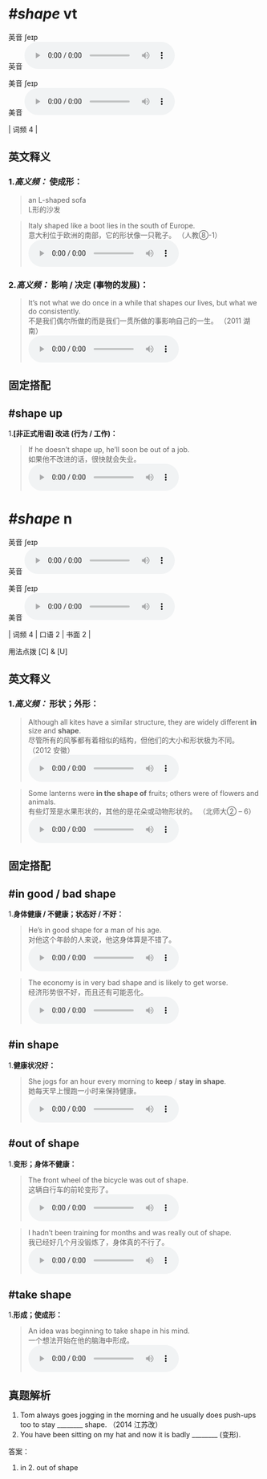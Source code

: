 # ***\#shape*** vt
英音 ʃeɪp  
英音
<audio src="./media/shape-B.aac" controls="controls"></audio>

美音 ʃeɪp  
美音
<audio src="./media/shape.aac" controls="controls"></audio>



| 词频 4 |  

英文释义
---
### 1.*高义频：* **使成形：**  

 > an L-shaped sofa   
 > L形的沙发    

 > Italy shaped like a boot lies in the south of Europe.   
 > 意大利位于欧洲的南部，它的形状像一只靴子。  （人教⑧-1）  
<audio src="./media/P390 shape3.aac" controls="controls"></audio>

### 2.*高义频：* **影响 / 决定 (事物的发展)：**  

 > It’s not what we do once in a while that shapes our lives, but what we do consistently.   
 > 不是我们偶尔所做的而是我们一贯所做的事影响自己的一生。  （2011 湖南）  
<audio src="./media/P390 shape4.aac" controls="controls"></audio>


固定搭配
---
## \#shape up 
1.**[非正式用语] 改进 (行为 / 工作)：**  

 > If he doesn’t shape up, he’ll soon be out of a job.   
 > 如果他不改进的话，很快就会失业。    
<audio src="./media/P390 shape5.aac" controls="controls"></audio>


# ***\#shape*** n
英音 ʃeɪp  
英音
<audio src="./media/shape-B.aac" controls="controls"></audio>

美音 ʃeɪp  
美音
<audio src="./media/shape.aac" controls="controls"></audio>



| 词频 4 | 口语 2 | 书面 2 |  

用法点拨  [C] & [U]

英文释义
---
### 1.*高义频：* **形状；外形：**  

 > Although all kites have a similar structure, they are widely different **in** size and **shape**.    
 > 尽管所有的风筝都有着相似的结构，但他们的大小和形状极为不同。  （2012 安徽）  
<audio src="./media/P390 shape1.aac" controls="controls"></audio>

 > Some lanterns were **in the shape of** fruits; others were of flowers and animals.    
 > 有些灯笼是水果形状的，其他的是花朵或动物形状的。  （北师大② – 6）  
<audio src="./media/shape-2.aac" controls="controls"></audio>


固定搭配
---
## \#in good / bad shape 
1.**身体健康 / 不健康；状态好 / 不好：**  

 > He’s in good shape for a man of his age.   
 > 对他这个年龄的人来说，他这身体算是不错了。    
<audio src="./media/shape-3.aac" controls="controls"></audio>

 > The economy is in very bad shape and is likely to get worse.   
 > 经济形势很不好，而且还有可能恶化。    
<audio src="./media/shape-4.aac" controls="controls"></audio>

## \#in shape 
1.**健康状况好：**  

 > She jogs for an hour every morning to **keep** / **stay in shape**.   
 > 她每天早上慢跑一小时来保持健康。    
<audio src="./media/shape56.aac" controls="controls"></audio>

## \#out of shape 
1.**变形；身体不健康：**  

 > The front wheel of the bicycle was out of shape.   
 > 这辆自行车的前轮变形了。    
<audio src="./media/shape-5.aac" controls="controls"></audio>

 > I hadn’t been training for months and was really out of shape.   
 > 我已经好几个月没锻炼了，身体真的不行了。    
<audio src="./media/shape-6.aac" controls="controls"></audio>

## \#take shape 
1.**形成；使成形：**  

 > An idea was beginning to take shape in his mind.   
 > 一个想法开始在他的脑海中形成。    
<audio src="./media/shape-7.aac" controls="controls"></audio>


真题解析
---
1. Tom always goes jogging in the morning and he usually does push-ups too to stay ________ shape.  （2014 江苏改）  
2. You have been sitting on my hat and now it is badly ________ (变形).  

答案：
1. in  2. out of shape  

